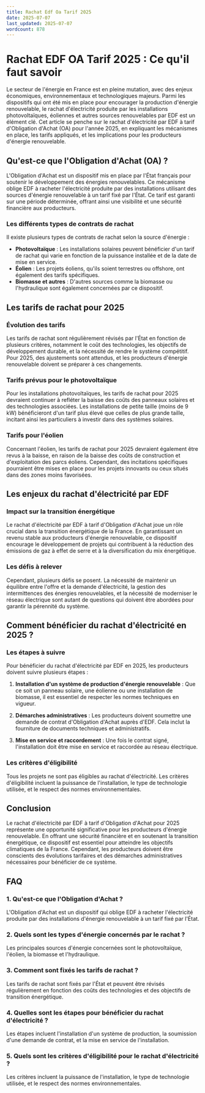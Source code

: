 ```yaml
---
title: Rachat Edf Oa Tarif 2025
date: 2025-07-07
last_updated: 2025-07-07
wordcount: 878
---
```


# Rachat EDF OA Tarif 2025 : Ce qu'il faut savoir

Le secteur de l'énergie en France est en pleine mutation, avec des enjeux économiques, environnementaux et technologiques majeurs. Parmi les dispositifs qui ont été mis en place pour encourager la production d'énergie renouvelable, le rachat d'électricité produite par les installations photovoltaïques, éoliennes et autres sources renouvelables par EDF est un élément clé. Cet article se penche sur le rachat d'électricité par EDF à tarif d'Obligation d'Achat (OA) pour l'année 2025, en expliquant les mécanismes en place, les tarifs appliqués, et les implications pour les producteurs d'énergie renouvelable.

## Qu'est-ce que l'Obligation d'Achat (OA) ?

L'Obligation d'Achat est un dispositif mis en place par l'État français pour soutenir le développement des énergies renouvelables. Ce mécanisme oblige EDF à racheter l'électricité produite par des installations utilisant des sources d'énergie renouvelable à un tarif fixé par l'État. Ce tarif est garanti sur une période déterminée, offrant ainsi une visibilité et une sécurité financière aux producteurs.

### Les différents types de contrats de rachat

Il existe plusieurs types de contrats de rachat selon la source d'énergie :

- **Photovoltaïque** : Les installations solaires peuvent bénéficier d'un tarif de rachat qui varie en fonction de la puissance installée et de la date de mise en service.
- **Éolien** : Les projets éoliens, qu'ils soient terrestres ou offshore, ont également des tarifs spécifiques.
- **Biomasse et autres** : D'autres sources comme la biomasse ou l'hydraulique sont également concernées par ce dispositif.

## Les tarifs de rachat pour 2025

### Évolution des tarifs

Les tarifs de rachat sont régulièrement révisés par l'État en fonction de plusieurs critères, notamment le coût des technologies, les objectifs de développement durable, et la nécessité de rendre le système compétitif. Pour 2025, des ajustements sont attendus, et les producteurs d'énergie renouvelable doivent se préparer à ces changements.

### Tarifs prévus pour le photovoltaïque

Pour les installations photovoltaïques, les tarifs de rachat pour 2025 devraient continuer à refléter la baisse des coûts des panneaux solaires et des technologies associées. Les installations de petite taille (moins de 9 kW) bénéficieront d'un tarif plus élevé que celles de plus grande taille, incitant ainsi les particuliers à investir dans des systèmes solaires.

### Tarifs pour l'éolien

Concernant l'éolien, les tarifs de rachat pour 2025 devraient également être revus à la baisse, en raison de la baisse des coûts de construction et d'exploitation des parcs éoliens. Cependant, des incitations spécifiques pourraient être mises en place pour les projets innovants ou ceux situés dans des zones moins favorisées.

## Les enjeux du rachat d'électricité par EDF

### Impact sur la transition énergétique

Le rachat d'électricité par EDF à tarif d'Obligation d'Achat joue un rôle crucial dans la transition énergétique de la France. En garantissant un revenu stable aux producteurs d'énergie renouvelable, ce dispositif encourage le développement de projets qui contribuent à la réduction des émissions de gaz à effet de serre et à la diversification du mix énergétique.

### Les défis à relever

Cependant, plusieurs défis se posent. La nécessité de maintenir un équilibre entre l'offre et la demande d'électricité, la gestion des intermittences des énergies renouvelables, et la nécessité de moderniser le réseau électrique sont autant de questions qui doivent être abordées pour garantir la pérennité du système.

## Comment bénéficier du rachat d'électricité en 2025 ?

### Les étapes à suivre

Pour bénéficier du rachat d'électricité par EDF en 2025, les producteurs doivent suivre plusieurs étapes :

1. **Installation d'un système de production d'énergie renouvelable** : Que ce soit un panneau solaire, une éolienne ou une installation de biomasse, il est essentiel de respecter les normes techniques en vigueur.
   
2. **Démarches administratives** : Les producteurs doivent soumettre une demande de contrat d'Obligation d'Achat auprès d'EDF. Cela inclut la fourniture de documents techniques et administratifs.

3. **Mise en service et raccordement** : Une fois le contrat signé, l'installation doit être mise en service et raccordée au réseau électrique.

### Les critères d'éligibilité

Tous les projets ne sont pas éligibles au rachat d'électricité. Les critères d'éligibilité incluent la puissance de l'installation, le type de technologie utilisée, et le respect des normes environnementales.

## Conclusion

Le rachat d'électricité par EDF à tarif d'Obligation d'Achat pour 2025 représente une opportunité significative pour les producteurs d'énergie renouvelable. En offrant une sécurité financière et en soutenant la transition énergétique, ce dispositif est essentiel pour atteindre les objectifs climatiques de la France. Cependant, les producteurs doivent être conscients des évolutions tarifaires et des démarches administratives nécessaires pour bénéficier de ce système.

## FAQ

### 1. Qu'est-ce que l'Obligation d'Achat ?

L'Obligation d'Achat est un dispositif qui oblige EDF à racheter l'électricité produite par des installations d'énergie renouvelable à un tarif fixé par l'État.

### 2. Quels sont les types d'énergie concernés par le rachat ?

Les principales sources d'énergie concernées sont le photovoltaïque, l'éolien, la biomasse et l'hydraulique.

### 3. Comment sont fixés les tarifs de rachat ?

Les tarifs de rachat sont fixés par l'État et peuvent être révisés régulièrement en fonction des coûts des technologies et des objectifs de transition énergétique.

### 4. Quelles sont les étapes pour bénéficier du rachat d'électricité ?

Les étapes incluent l'installation d'un système de production, la soumission d'une demande de contrat, et la mise en service de l'installation.

### 5. Quels sont les critères d'éligibilité pour le rachat d'électricité ?

Les critères incluent la puissance de l'installation, le type de technologie utilisée, et le respect des normes environnementales.